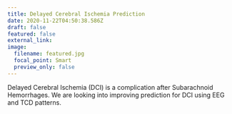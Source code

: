 ```yaml
---
title: Delayed Cerebral Ischemia Prediction
date: 2020-11-22T04:50:38.586Z
draft: false
featured: false
external_link: 
image:
  filename: featured.jpg
  focal_point: Smart
  preview_only: false
---
```

Delayed Cerebral Ischemia (DCI) is a complication after Subarachnoid Hemorrhages. We are looking into improving prediction for DCI using EEG and TCD patterns.

